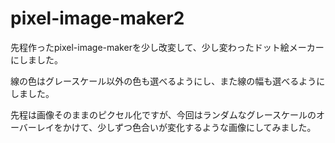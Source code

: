 # pixel-image-maker2
先程作ったpixel-image-makerを少し改変して、少し変わったドット絵メーカーにしました。

線の色はグレースケール以外の色も選べるようにし、また線の幅も選べるようにしました。

先程は画像そのままのピクセル化ですが、今回はランダムなグレースケールのオーバーレイをかけて、少しずつ色合いが変化するような画像にしてみました。
